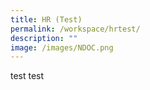 ```yaml
---
title: HR (Test)
permalink: /workspace/hrtest/
description: ""
image: /images/NDOC.png
---
```



test test